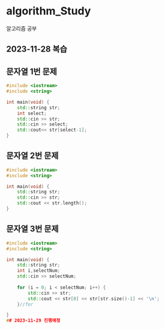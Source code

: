 #  algorithm_Study
 알고리즘 공부

## 2023-11-28 복습
## 문자열 1번 문제
```c++
#include <iostream>
#include <string>

int main(void) {
	std::string str;
	int select;
	std::cin >> str;
	std::cin >> select;
	std::cout<< str[select-1];
}

```
## 문자열 2번 문제
```c++
#include <iostream>
#include <string>

int main(void) {
	std::string str;
	std::cin >> str;
	std::cout << str.length();
}
```
## 문자열 3번 문제
```c++
#include <iostream>
#include <string>

int main(void) {
	std::string str;
	int i,selectNum;
	std::cin >> selectNum;
	
	for (i = 0; i < selectNum; i++) {
		std::cin >> str;
		std::cout << str[0] << str[str.size()-1] << '\n';
	}//for

}
## 2023-11-29 진행예정